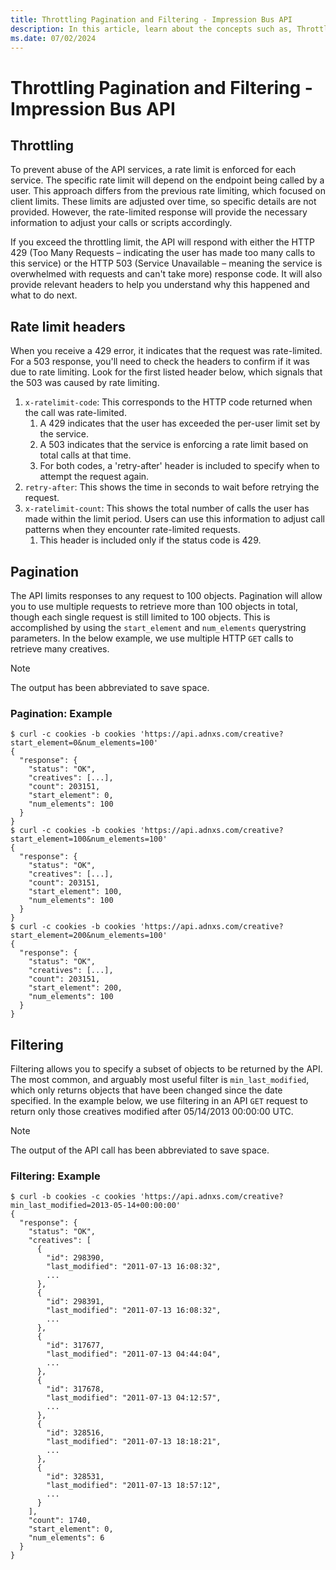 ```yaml
---
title: Throttling Pagination and Filtering - Impression Bus API
description: In this article, learn about the concepts such as, Throttling, Pagination, and Filtering in Impression Bus API, accompanied by examples.
ms.date: 07/02/2024
---
```


# Throttling Pagination and Filtering - Impression Bus API

## Throttling

To prevent abuse of the API services, a rate limit is enforced for each service. The specific rate limit will depend on the endpoint being called by a user. This approach differs from the previous rate limiting, which focused on client limits. These limits are adjusted over time, so specific details are not provided. However, the rate-limited response will provide the necessary information to adjust your calls or scripts accordingly.

If you exceed the throttling limit, the API will respond with either the HTTP 429 (Too Many Requests – indicating the user has made too many calls to this service) or the HTTP 503 (Service Unavailable – meaning the service is overwhelmed with requests and can't take more) response code. It will also provide relevant headers to help you understand why this happened and what to do next.

## Rate limit headers

When you receive a 429 error, it indicates that the request was rate-limited. For a 503 response, you'll need to check the headers to confirm if it was due to rate limiting. Look for the first listed header below, which signals that the 503 was caused by rate limiting.

1. `x-ratelimit-code`: This corresponds to the HTTP code returned when the call was rate-limited.
     1. A 429 indicates that the user has exceeded the per-user limit set by the service.
     1. A 503 indicates that the service is enforcing a rate limit based on total calls at that time.
     1. For both codes, a 'retry-after' header is included to specify when to attempt the request again.
1. `retry-after`: This shows the time in seconds to wait before retrying the request.
1. `x-ratelimit-count`: This shows the total number of calls the user has made within the limit period. Users can use this information to adjust call patterns when they encounter rate-limited requests.
     1. This header is included only if the status code is 429.

## Pagination

The API limits responses to any request to 100 objects. Pagination will allow you to use multiple requests to retrieve more than 100 objects in total, though each single request is still limited to 100 objects. This is accomplished by using the `start_element` and `num_elements` querystring parameters. In the below example, we use multiple HTTP `GET` calls to retrieve many creatives.

> [!NOTE]
> The output has been abbreviated to save space.

### Pagination: Example

```
$ curl -c cookies -b cookies 'https://api.adnxs.com/creative?start_element=0&num_elements=100'
{
  "response": {
    "status": "OK",
    "creatives": [...],
    "count": 203151,
    "start_element": 0,
    "num_elements": 100
  }
}
$ curl -c cookies -b cookies 'https://api.adnxs.com/creative?start_element=100&num_elements=100'
{
  "response": {
    "status": "OK",
    "creatives": [...],
    "count": 203151,
    "start_element": 100,
    "num_elements": 100
  }
}
$ curl -c cookies -b cookies 'https://api.adnxs.com/creative?start_element=200&num_elements=100'
{
  "response": {
    "status": "OK",
    "creatives": [...],
    "count": 203151,
    "start_element": 200,
    "num_elements": 100
  }
}
```

## Filtering

Filtering allows you to specify a subset of objects to be returned by the API. The most common, and arguably most useful filter is `min_last_modified`, which only returns objects that have been changed since the date specified. In the example below, we use filtering in an API `GET` request to return only those creatives modified after 05/14/2013 00:00:00 UTC.

> [!NOTE]
> The output of the API call has been abbreviated to save space.

### Filtering: Example

```
$ curl -b cookies -c cookies 'https://api.adnxs.com/creative?min_last_modified=2013-05-14+00:00:00'
{
  "response": {
    "status": "OK",
    "creatives": [
      {
        "id": 298390,
        "last_modified": "2011-07-13 16:08:32",
        ...
      },
      {
        "id": 298391,
        "last_modified": "2011-07-13 16:08:32",
        ...
      },
      {
        "id": 317677,
        "last_modified": "2011-07-13 04:44:04",
        ...
      },
      {
        "id": 317678,
        "last_modified": "2011-07-13 04:12:57",
        ...
      },
      {
        "id": 328516,
        "last_modified": "2011-07-13 18:18:21",
        ...
      },
      {
        "id": 328531,
        "last_modified": "2011-07-13 18:57:12",
        ...
      }
    ],
    "count": 1740,
    "start_element": 0,
    "num_elements": 6
  }
}
```
